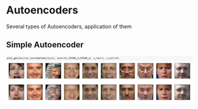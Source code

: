 # Autoencoders
Several types of Autoencoders, application of them
## Simple Autoencoder 
![Image alt](https://github.com/ugrozadidntwakeup/Images/blob/main/image/Faces.PNG)
